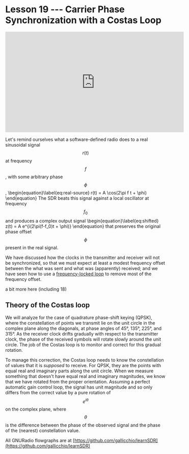 # Lesson 19 --- Carrier Phase Synchronization with a Costas Loop


<iframe width="560" height="315" src="https://www.youtube.com/embed/iUA4dRZww90" title="YouTube video player" frameborder="0" allow="accelerometer; autoplay; clipboard-write; encrypted-media; gyroscope; picture-in-picture" allowfullscreen></iframe>

Let's remind ourselves what a software-defined radio does to a real sinusoidal signal $$r(t)$$ at frequency $$f$$, with some arbitrary phase $$\phi$$,
\begin{equation}\label{eq:real-source}
  r(t) = A \cos(2\pi f t + \phi) 
\end{equation}
The SDR beats this signal against a local oscillator at frequency $$f_0$$ and produces a complex output signal
\begin{equation}\label{eq:shifted}
  z(t) = A e^{i(2\pi(f-f_0)t + \phi)}
\end{equation}
that preserves the original phase offset $$\phi$$ present in the real signal.

We have discussed how the clocks in the transmitter and receiver will not be synchronized, so that we must expect at least a modest frequency offset between the what was sent and what was (apparently) received; and we have seen how to use a [frequency-locked loop](lesson17.md) to remove most of the frequency offset.

a bit more here (including 18)

## Theory of the Costas loop

We will analyze for the case of quadrature phase-shift keying (QPSK), where the constellation of points we transmit lie on the unit circle in the complex plane along the diagonals, at phase angles of 45°, 135°, 225°, and 315°. As the receiver clock drifts gradually with respect to the transmitter clock, the phase of the received symbols will rotate slowly around the unit circle. The job of the Costas loop is to monitor and correct for this gradual rotation.

To manage this correction, the Costas loop needs to know the constellation of values that it is *supposed* to receive. For QPSK, they are the points with equal real and imaginary parts along the unit circle. When we measure something that doesn't have equal real and imaginary magnitudes, we know that we have rotated from the proper orientation. Assuming a perfect automatic gain control loop, the signal has unit magnitude and so only differs from the correct value by a pure rotation of $$e^{i\theta}$$ on the complex plane, where $$\theta$$ is the difference between the phase of the observed signal and the phase of the (nearest) constellation value.

All GNURadio flowgraphs are at [https://github.com/gallicchio/learnSDR](https://github.com/gallicchio/learnSDR)



